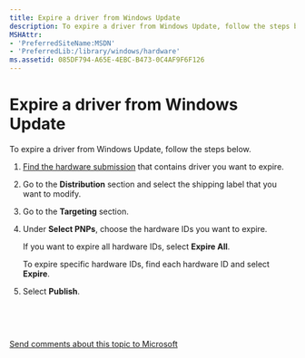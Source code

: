 ```yaml
---
title: Expire a driver from Windows Update
description: To expire a driver from Windows Update, follow the steps below.
MSHAttr:
- 'PreferredSiteName:MSDN'
- 'PreferredLib:/library/windows/hardware'
ms.assetid: 085DF794-A65E-4EBC-B473-0C4AF9F6F126
---
```


# Expire a driver from Windows Update


To expire a driver from Windows Update, follow the steps below.

1.  [Find the hardware submission](manage-your-hardware-submissions.md) that contains driver you want to expire.

2.  Go to the **Distribution** section and select the shipping label that you want to modify.

3.  Go to the **Targeting** section.

4.  Under **Select PNPs**, choose the hardware IDs you want to expire.

    If you want to expire all hardware IDs, select **Expire All**.

    To expire specific hardware IDs, find each hardware ID and select **Expire**.

5.  Select **Publish**.

 

 

[Send comments about this topic to Microsoft](mailto:wsddocfb@microsoft.com?subject=Documentation%20feedback%20%5Bhw_dashboard\hw_dashboard%5D:%20Expire%20a%20driver%20from%20Windows%20Update%20%20RELEASE:%20%281/3/2017%29&body=%0A%0APRIVACY%20STATEMENT%0A%0AWe%20use%20your%20feedback%20to%20improve%20the%20documentation.%20We%20don't%20use%20your%20email%20address%20for%20any%20other%20purpose,%20and%20we'll%20remove%20your%20email%20address%20from%20our%20system%20after%20the%20issue%20that%20you're%20reporting%20is%20fixed.%20While%20we're%20working%20to%20fix%20this%20issue,%20we%20might%20send%20you%20an%20email%20message%20to%20ask%20for%20more%20info.%20Later,%20we%20might%20also%20send%20you%20an%20email%20message%20to%20let%20you%20know%20that%20we've%20addressed%20your%20feedback.%0A%0AFor%20more%20info%20about%20Microsoft's%20privacy%20policy,%20see%20http://privacy.microsoft.com/default.aspx. "Send comments about this topic to Microsoft")




